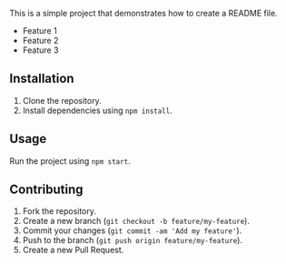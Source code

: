 
This is a simple project that demonstrates how to create a README file.


- Feature 1
- Feature 2
- Feature 3

## Installation

1. Clone the repository.
2. Install dependencies using `npm install`.

## Usage

Run the project using `npm start`.

## Contributing

1. Fork the repository.
2. Create a new branch (`git checkout -b feature/my-feature`).
3. Commit your changes (`git commit -am 'Add my feature'`).
4. Push to the branch (`git push origin feature/my-feature`).
5. Create a new Pull Request.
